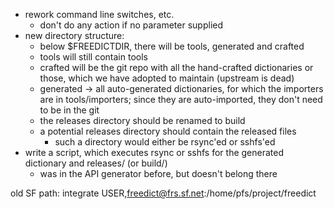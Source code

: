 -   rework command line switches, etc.
    -   don't do any action if no parameter supplied
-   new directory structure:
    -   below $FREEDICTDIR, there will be tools, generated and crafted
    -   tools will still contain tools
    -   crafted will be the git repo with all the hand-crafted dictionaries or
        those, which we have adopted to maintain (upstream is dead)
    -   generated -> all auto-generated dictionaries, for which the importers
        are in tools/importers; since they are auto-imported, they don't need to
        be in the git
    -   the releases directory should be renamed to build
    -   a potential releases directory should contain the released files
        -   such a directory would either be rsync'ed or sshfs'ed
-   write a script, which executes rsync or sshfs for the generated dictionary
    and releases/ (or build/)
    -   was in the API generator before, but doesn't belong there

old SF path: integrate USER,freedict@frs.sf.net:/home/pfs/project/freedict


